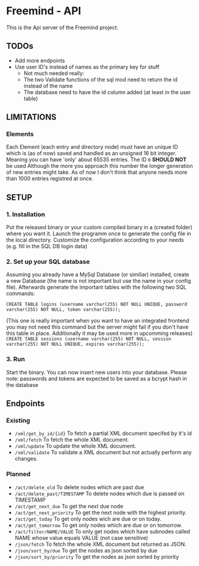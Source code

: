 # Freemind - API
This is the Api server of the Freemind project.

## TODOs
- Add more endpoints
- Use user ID's instead of names as the primary key for stuff
    - Not much needed really:
    - The two Validate functions of the sql mod need to return the id instead of the name
    - The database need to have the id column added (at least in the user table)

## LIMITATIONS
### Elements
Each Element (each entry and directory node) must have an unique ID which is
(as of now) saved and handled as an unsigned 16 bit integer. Meaning you can
have 'only' about 65535 entries. The ID `0` **SHOULD NOT** be used Although
the more you approach this number the longer generation of new entries might
take. As of now I don't think that anyone needs more than 1000 entries
registred at once.

## SETUP
### 1. Installation
Put the released binary or your custom compiled binary
in a (created folder) where you want it. Launch the
programm once to generate the config file in the local
directory. Customize the configuration according to your
needs (e.g. fill in the SQL DB login data)

### 2. Set up your SQL database
Assuming you already have a MySql Database (or similiar)
installed, create a new Database (the name is not important
but use the name in your config file). Afterwards generate
the important tables with the following two SQL commands:

`CREATE TABLE logins (username varchar(255) NOT NULL UNIQUE, password varchar(255) NOT NULL, token varchar(255));`

(This one is really important when you want to have an integrated frontend
you may not need this command but the server might fail if you don't have this
table in place. Additionally it may be used more in upcomming releases)
`CREATE TABLE sessions (username varchar(255) NOT NULL, session varchar(255) NOT NULL UNIQUE, expires varchar(255));`

### 3. Run
Start the binary. You can now insert new users into your database.
Please note: passwords and tokens are expected to be saved as a
bcrypt hash in the database

## Endpoints
### Existing
- `/xml/get_by_id/{id}` To fetch a partial XML document specifed by it's id
- `/xml/fetch` To fetch the whole XML document.
- `/xml/update` To update the whole XML document.
- `/xml/validate` To validate a XML document but not actually perform any changes.

### Planned
- `/act/delete_old` To delete nodes which are past due
- `/act/delete_past/TIMESTAMP` To delete nodes which due is passed on TIMESTAMP
- `/act/get_next_due` To get the next due node
- `/act/get_next_priority` To get the next node with the highest priority.
- `/act/get_today` To get only nodes wich are due or on today.
- `/act/get_tomorrow` To get only nodes which are due or on tomorrow.
- `/act/filter/NAME/VALUE` To only get nodes which have subnodes called NAME whose value equals VALUE (not case sensitive)
- `/json/fetch` To fetch the whole XML document but returned as JSON.
- `/json/sort_by/due` To get the nodes as json sorted by due
- `/json/sort_by/priority` To get the nodes as json sorted by priority